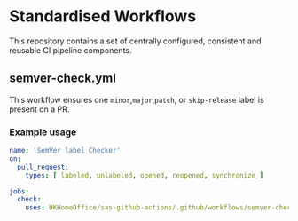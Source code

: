 # Standardised Workflows

This repository contains a set of centrally configured, consistent and reusable CI pipeline components.

## semver-check.yml
This workflow ensures one `minor`,`major`,`patch`, or `skip-release` label is present on a PR.

### Example usage
```yaml
name: 'SemVer label Checker'
on:
  pull_request:
    types: [ labeled, unlabeled, opened, reopened, synchronize ]

jobs:
  check:
    uses: UKHomeOffice/sas-github-actions/.github/workflows/semver-check.yml@v1
```
